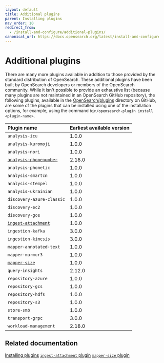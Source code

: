 ```yaml
---
layout: default
title: Additional plugins
parent: Installing plugins
nav_order: 10
redirect_from:
  - /install-and-configure/additional-plugins/
canonical_url: https://docs.opensearch.org/latest/install-and-configure/additional-plugins/index/
---
```


# Additional plugins

There are many more plugins available in addition to those provided by the standard distribution of OpenSearch. These additional plugins have been built by OpenSearch developers or members of the OpenSearch community. While it isn't possible to provide an exhaustive list (because many plugins are not maintained in an OpenSearch GitHub repository), the following plugins, available in the [OpenSearch/plugins](https://github.com/opensearch-project/OpenSearch/tree/main/plugins) directory on GitHub, are some of the plugins that can be installed using one of the installation options, for example, using the command `bin/opensearch-plugin install <plugin-name>`.

| Plugin name                                                                                                            | Earliest available version |
|:---|:---|
| `analysis-icu`                                                                                                           | 1.0.0                      |
| `analysis-kuromoji`                                                                                                      | 1.0.0                      |
| `analysis-nori`                                                                                                          | 1.0.0                      |
| [`analysis-phonenumber`]({{site.url}}{{site.baseurl}}/analyzers/supported-analyzers/phone-analyzers/)                  | 2.18.0                     |
| `analysis-phonetic`                                                                                                      | 1.0.0                      |
| `analysis-smartcn`                                                                                                       | 1.0.0                      |
| `analysis-stempel`                                                                                                       | 1.0.0                      |
| `analysis-ukrainian`                                                                                                     | 1.0.0                      |
| `discovery-azure-classic`                                                                                                | 1.0.0                      |
| `discovery-ec2`                                                                                                          | 1.0.0                      |
| `discovery-gce`                                                                                                          | 1.0.0                      |
| [`ingest-attachment`]({{site.url}}{{site.baseurl}}/install-and-configure/additional-plugins/ingest-attachment-plugin/) | 1.0.0                      |
| `ingestion-kafka`                                                                                                         | 3.0.0                      |
| `ingestion-kinesis`                                                                                                       | 3.0.0                      |
| `mapper-annotated-text`                                                                                                  | 1.0.0                      |
| `mapper-murmur3`                                                                                                         | 1.0.0                      |
| [`mapper-size`]({{site.url}}{{site.baseurl}}/install-and-configure/additional-plugins/mapper-size-plugin/)             | 1.0.0                      |
| `query-insights`                                                                                                         | 2.12.0                     |
| `repository-azure`                                                                                                       | 1.0.0                      |
| `repository-gcs`                                                                                                         | 1.0.0                      |
| `repository-hdfs`                                                                                                        | 1.0.0                      |
| `repository-s3`                                                                                                          | 1.0.0                      |
| `store-smb`                                                                                                              | 1.0.0                      |
| `transport-grpc`                                                                                                         | 3.0.0                      |
| `workload-management` | 2.18.0 |

## Related documentation

[Installing plugins]({{site.url}}{{site.baseurl}}/install-and-configure/plugins/)
[`ingest-attachment` plugin]({{site.url}}{{site.baseurl}}/install-and-configure/additional-plugins/ingest-attachment-plugin/)
[`mapper-size` plugin]({{site.url}}{{site.baseurl}}/install-and-configure/additional-plugins/mapper-size-plugin/)
